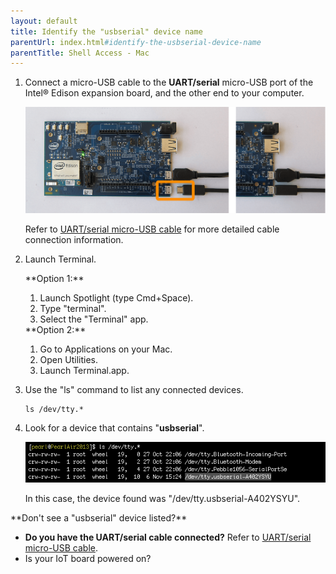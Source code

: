 ```yaml
---
layout: default
title: Identify the "usbserial" device name 
parentUrl: index.html#identify-the-usbserial-device-name
parentTitle: Shell Access - Mac
---
```


1. Connect a micro-USB cable to the **UART/serial** micro-USB port of the Intel® Edison expansion board, and the other end to your computer.

    ![Micro-USB cable being plugged into the bottom micro-USB connector](../../assembly/arduino_expansion_board/images/uart_serial-usb_cable-before_after.png)
  
    Refer to [UART/serial micro-USB cable](../../assembly/arduino_expansion_board/details-serial_cable.html) for more detailed cable connection information.

2. Launch Terminal.

    <div class="side-by-side">
      <div class="left" markdown="1">
      **Option 1:**
  
      1. Launch Spotlight (type Cmd+Space).
      2. Type "terminal". 
      3. Select the "Terminal" app.
      </div>
      <div class="right" markdown="1">
      **Option 2:**

      1. Go to Applications on your Mac. 
      2. Open Utilities. 
      3. Launch Terminal.app.
      </div>
    </div>

3. Use the "ls" command to list any connected devices.

    ```
    ls /dev/tty.*
    ```

4. Look for a device that contains "**usbserial**".

    ![the device found was "/dev/tty.usbserial-A402YSYU"](images/terminal-usbserial_device_highlighted.png)

    In this case, the device found was "/dev/tty.usbserial-A402YSYU".

<div class="callout troubleshooting" markdown="1">
**Don't see a "usbserial" device listed?**

* **Do you have the UART/serial cable connected?** Refer to [UART/serial micro-USB cable](../../assembly/arduino_expansion_board/details-serial_cable.html).
* Is your IoT board powered on?
</div>